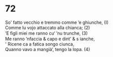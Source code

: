 # 72
  
So' fatto vecchio e tremmo comme ’e ghiunche, (I)  
Comme lu vojo attaccato alla chianca; (2)  
’E ﬁgli miei me ranno cu‘ ’nu trunche, (3)  
Me ranno ’nfaccia & capo e dint’ & s ianche,  
' Ricene ca a fatica songo ciunca,  
Quanno vavo a mangià‘, tengo la lopa. (4)  


